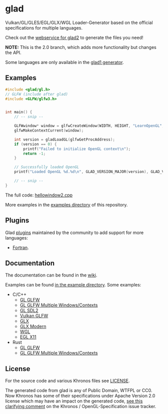 glad
====

Vulkan/GL/GLES/EGL/GLX/WGL Loader-Generator based on the official specifications
for multiple languages.

Check out the [webservice for glad2](https://glad.sh) to generate the files you need!


**NOTE:** This is the 2.0 branch, which adds more functionality but changes the API.

Some languages are only available in the [glad1 generator](https://glad.dav1d.de).

## Examples

```c
#include <glad/gl.h>
// GLFW (include after glad)
#include <GLFW/glfw3.h>


int main() {
    // -- snip --

    GLFWwindow* window = glfwCreateWindow(WIDTH, HEIGHT, "LearnOpenGL", NULL, NULL);
    glfwMakeContextCurrent(window);

    int version = gladLoadGL(glfwGetProcAddress);
    if (version == 0) {
        printf("Failed to initialize OpenGL context\n");
        return -1;
    }

    // Successfully loaded OpenGL
    printf("Loaded OpenGL %d.%d\n", GLAD_VERSION_MAJOR(version), GLAD_VERSION_MINOR(version));

    // -- snip --
}
```

The full code: [hellowindow2.cpp](example/c++/hellowindow2.cpp)

More examples in the [examples directory](example/) of this repository.

## Plugins

Glad [plugins](https://github.com/Dav1dde/glad/wiki/Extending-Glad)
maintained by the community to add support for more languages:

- [Fortran](https://github.com/AarnoldGad/glad-fortran).

## Documentation

The documentation can be found in the [wiki](https://github.com/Dav1dde/glad/wiki).


Examples can be found [in the example directory](/example). Some examples:

* C/C++
    * [GL GLFW](example/c/gl_glfw.c)
    * [GL GLFW Multiple Windows/Contexts](example/c++/multiwin_mx/)
    * [GL SDL2](example/c/gl_sdl2.c)
    * [Vulkan GLFW](example/c/vulkan_tri_glfw/)
    * [GLX](example/c/glx.c)
    * [GLX Modern](example/c/glx_modern.c)
    * [WGL](example/c/wgl.c)
    * [EGL X11](example/c/egl_x11/)
* Rust
    * [GL GLFW](example/rust/gl-glfw/)
    * [GL GLFW Multiple Windows/Contexts](example/rust/gl-glfw-mx/)



## License

For the source code and various Khronos files see [LICENSE](/LICENSE).

The generated code from glad is any of Public Domain, WTFPL or CC0.
Now Khronos has some of their specifications under Apache Version 2.0
license which may have an impact on the generated code,
[see this clarifying comment](https://github.com/KhronosGroup/OpenGL-Registry/issues/376#issuecomment-596187053)
on the Khronos / OpenGL-Specification issue tracker.
